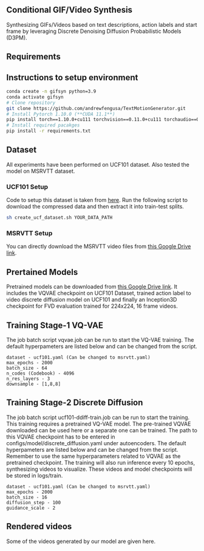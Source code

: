 ## Conditional GIF/Video Synthesis

Synthesizing GIFs/Videos based on text descriptions, action labels and start frame by leveraging Discrete Denoising Diffusion Probabilistic Models (D3PM). 

## Requirements

## Instructions to setup environment

```bash
conda create -n gifsyn python=3.9
conda activate gifsyn
# Clone repository
git clone https://github.com/andrewfengusa/TextMotionGenerator.git
# Install Pytorch 1.10.0 (**CUDA 11.1**)
pip install torch==1.10.0+cu111 torchvision==0.11.0+cu111 torchaudio==0.10.0 -f https://download.pytorch.org/whl/torch_stable.html
# Install required pacakges
pip install -r requirements.txt
```

## Dataset
All experiments have been performed on UCF101 dataset. Also tested the model on MSRVTT dataset.

### UCF101 Setup
Code to setup this dataset is taken from [here](https://github.com/wilson1yan/VideoGPT/tree/master). Run the following script to download the compressed data and then extract it into train-test splits.
```bash
sh create_ucf_dataset.sh YOUR_DATA_PATH
 ```

### MSRVTT Setup
You can directly download the MSRVTT video files from [this Google Drive link](https://drive.google.com/drive/folders/1c3JgKovlMst5Q-0og8p8fD1IkEFNRsBM?usp=drive_link).

## Prertained Models
Pretrained models can be downloaded from [this Google Drive link](https://drive.google.com/drive/folders/1arK9GjRLsQBRWBo2OmaJCrSMb7QhSaLk?usp=sharing). It includes the VQVAE checkpoint on UCF101 Dataset, trained action label to video discrete diffusion model on UCF101 and finally an Inception3D checkpoint for FVD evaluation trained for 224x224, 16 frame videos.

## Training Stage-1 VQ-VAE
The job batch script vqvae.job can be run to start the VQ-VAE training. The default hyperpameters are listed below and can be changed from the script.
```list
dataset - ucf101.yaml (Can be changed to msrvtt.yaml)
max_epochs - 2000
batch_size - 64
n_codes (Codebook) - 4096
n_res_layers - 3
downsample - [1,8,8]
```

## Training Stage-2 Discrete Diffusion
The job batch script ucf101-ddiff-train.job can be run to start the training. This training requires a pretrained VQ-VAE model. The pre-trained VQVAE downloaded can be used here or a separate one can be trained. The path to this VQVAE checkpoint has to be entered in configs/model/discrete_diffusion.yaml under autoencoders. The default hyperpameters are listed below and can be changed from the script. Remember to use the same hyperparameters related to VQVAE as the pretrained checkpoint. The training will also run inference every 10 epochs, synthesizing videos to visualize. These videos and model checkpoints will be stored in logs/train.
```list
dataset - ucf101.yaml (Can be changed to msrvtt.yaml)
max_epochs - 2000
batch_size - 16
diffusion_step - 100
guidance_scale - 2
```

## Rendered videos
Some of the videos generated by our model are given here.
